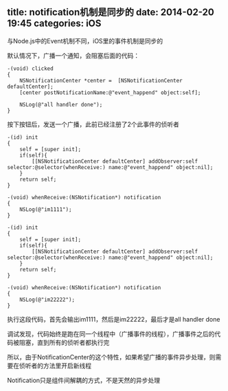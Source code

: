 title: notification机制是同步的
date: 2014-02-20 19:45
categories: iOS 
---
与Node.js中的Event机制不同，iOS里的事件机制是同步的
<!--more-->

默认情况下，广播一个通知，会阻塞后面的代码：

```
-(void) clicked
{
    NSNotificationCenter *center =  [NSNotificationCenter defaultCenter];
    [center postNotificationName:@"event_happend" object:self];

    NSLog(@"all handler done");
}
```

按下按钮后，发送一个广播，此前已经注册了2个此事件的侦听者

```
-(id) init
{
    self = [super init];
    if(self){
        [[NSNotificationCenter defaultCenter] addObserver:self selector:@selector(whenReceive:) name:@"event_happend" object:nil];
    }
    return self;
}

-(void) whenReceive:(NSNotification*) notification
{
    NSLog(@"im1111");
}
```

```
-(id) init
{
    self = [super init];
    if(self){
        [[NSNotificationCenter defaultCenter] addObserver:self selector:@selector(whenReceive:) name:@"event_happend" object:nil];
    }
    return self;
}

-(void) whenReceive:(NSNotification*) notification
{
    NSLog(@"im22222");
}
```

执行这段代码，首先会输出im1111，然后是im22222，最后才是all handler done

调试发现，代码始终是跑在同一个线程中（广播事件的线程），广播事件之后的代码被阻塞，直到所有的侦听者都执行完

所以，由于NotificationCenter的这个特性，如果希望广播的事件异步处理，则需要在侦听者的方法里开启新线程

Notification只是组件间解耦的方式，不是天然的异步处理